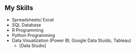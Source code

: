 ## My Skills

- Spreadsheets/ Excel
- SQL Database
- R Programming
- Python Programming
- Data Visualization (Power BI, Google Data Stuido, Tableau)
  - [Data Studio]
